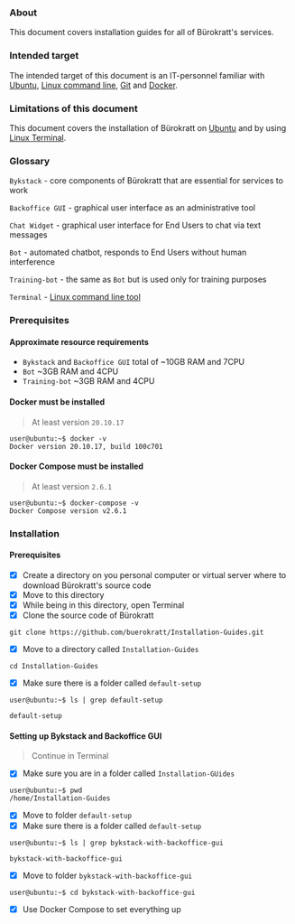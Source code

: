 ### About
This document covers installation guides for all of Bürokratt's services.


### Intended target
The intended target of this document is an IT-personnel familiar with [Ubuntu](https://ubuntu.com/), [Linux command line](https://ubuntu.com/tutorials/command-line-for-beginners#1-overview), [Git](https://git-scm.com/) and [Docker](https://www.docker.com/).


### Limitations of this document
This document covers the installation of Bürokratt on [Ubuntu](https://ubuntu.com/) and by using [Linux Terminal](https://ubuntu.com/tutorials/command-line-for-beginners#1-overview).


### Glossary
`Bykstack` - core components of Bürokratt that are essential for services to work

`Backoffice GUI` - graphical user interface as an administrative tool

`Chat Widget` - graphical user interface for End Users to chat via text messages

`Bot` - automated chatbot, responds to End Users without human interference

`Training-bot` - the same as `Bot` but is used only for training purposes

`Terminal` - [Linux command line tool](https://ubuntu.com/tutorials/command-line-for-beginners#1-overview)


### Prerequisites

#### Approximate resource requirements
- `Bykstack` and `Backoffice GUI` total of ~10GB RAM and 7CPU
- `Bot` ~3GB RAM and 4CPU
- `Training-bot` ~3GB RAM and 4CPU

#### Docker must be installed
> At least version `20.10.17`
```
user@ubuntu:~$ docker -v
Docker version 20.10.17, build 100c701
```

#### Docker Compose must be installed
> At least version `2.6.1`
```
user@ubuntu:~$ docker-compose -v
Docker Compose version v2.6.1
```


### Installation

#### Prerequisites
- [x] Create a directory on you personal computer or virtual server where to download Bürokratt's source code
- [x] Move to this directory
- [x] While being in this directory, open Terminal
- [x] Clone the source code of Bürokratt
```
git clone https://github.com/buerokratt/Installation-Guides.git
```
- [x] Move to a directory called `Installation-Guides`
```
cd Installation-Guides
```
- [x] Make sure there is a folder called `default-setup`
```
user@ubuntu:~$ ls | grep default-setup
```

```
default-setup
```

#### Setting up Bykstack and Backoffice GUI
> Continue in Terminal

- [x] Make sure you are in a folder called `Installation-GUides`
```
user@ubuntu:~$ pwd
/home/Installation-Guides
```
- [x] Move to folder `default-setup`
- [x] Make sure there is a folder called `default-setup`
```
user@ubuntu:~$ ls | grep bykstack-with-backoffice-gui
```

```
bykstack-with-backoffice-gui
```
- [x] Move to folder `bykstack-with-backoffice-gui`
```
user@ubuntu:~$ cd bykstack-with-backoffice-gui
```
- [x] Use Docker Compose to set everything up
